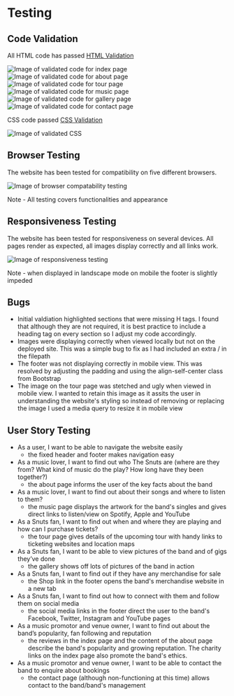 # Testing

## Code Validation

All HTML code has passed [HTML Validation](https://validator.w3.org/#validate_by_input) 

![Image of validated code for index page](https://github.com/JimEv87/MS1/blob/master/assets/images/Testing/HTMLCheckerIndex.PNG)
![Image of validated code for about page](https://github.com/JimEv87/MS1/blob/master/assets/images/Testing/HTMLCheckerAbout.PNG)
![Image of validated code for tour page](https://github.com/JimEv87/MS1/blob/master/assets/images/Testing/HTMLCheckerTour.PNG)
![Image of validated code for music page](https://github.com/JimEv87/MS1/blob/master/assets/images/Testing/HTMLCheckerMusic.PNG)
![Image of validated code for gallery page](https://github.com/JimEv87/MS1/blob/master/assets/images/Testing/HTMLCheckerGallery.PNG)
![Image of validated code for contact page](https://github.com/JimEv87/MS1/blob/master/assets/images/Testing/HTMLCheckerContact.PNG)

CSS code passed [CSS Validation](https://jigsaw.w3.org/css-validator/)

![Image of validated CSS](https://github.com/JimEv87/MS1/blob/master/assets/images/Testing/CSSChecker.PNG)

## Browser Testing

The website has been tested for compatibility on five different browsers.  

![Image of browser compatability testing](https://github.com/JimEv87/MS1/blob/master/assets/images/Testing/browsertesting.PNG)

Note - All testing covers functionalities and appearance

## Responsiveness Testing

The website has been tested for responsiveness on several devices.  All pages render as expected, all images display correctly and all links work.

![Image of responsiveness testing](https://github.com/JimEv87/MS1/blob/master/assets/images/Testing/restesting.PNG)

Note - when displayed in landscape mode on mobile the footer is slightly impeded 

## Bugs

- Initial valdiation highlighted sections that were missing H tags. I found that although they are not required, it is best practice to include a 
heading tag on every section so I adjust my code accordingly.
- Images were displaying correctly when viewed locally but not on the deployed site.  This was a simple bug to fix as I had included an extra / in 
the filepath
- The footer was not displaying correctly in mobile view.  This was resolved by adjusting the padding and using the align-self-center class from
Bootstrap
- The image on the tour page was stetched and ugly when viewed in mobile view. I wanted to retain this image as it assits the user in understanding
the website's styling so instead of removing or replacing the image I used a media query to resize it in mobile view

## User Story Testing

- As a user, I want to be able to navigate the website easily
  - the fixed header and footer makes navigation easy
- As a music lover, I want to find out who The Snuts are (where are they from? What kind of music do the play? How long have they been together?)
  - the about page informs the user of the key facts about the band
- As a music lover, I want to find out about their songs and where to listen to them?
  - the music page displays the artwork for the band's singles and gives direct links to listen/view on Spotify, Apple and YouTube
- As a Snuts fan, I want to find out when and where they are playing and how can I purchase tickets?
  - the tour page gives details of the upcoming tour with handy links to ticketing websites and location maps
- As a Snuts fan, I want to be able to view pictures of the band and of gigs they’ve done
  - the gallery shows off lots of pictures of the band in action
- As a Snuts fan, I want to find out if they have any merchandise for sale
  - the Shop link in the footer opens the band's merchandise website in a new tab
- As a Snuts fan, I want to find out how to connect with them and follow them on social media
  - the social media links in the footer direct the user to the band's Facebook, Twitter, Instagram and YouTube pages
- As a music promotor and venue owner, I want to find out about the band’s popularity, fan following and reputation
  - the reviews in the index page and the content of the about page describe the band's popularity and growing reputation. The charity links on the 
 index page also promote the band's ethics.
- As a music promotor and venue owner, I want to be able to contact the band to enquire about bookings
  - the contact page (although non-functioning at this time) allows contact to the band/band's management